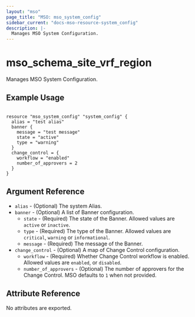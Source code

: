 ```yaml
---
layout: "mso"
page_title: "MSO: mso_system_config"
sidebar_current: "docs-mso-resource-system_config"
description: |-
  Manages MSO System Configuration.
---
```


# mso_schema_site_vrf_region #

Manages MSO System Configuration.

## Example Usage ##

```hcl

resource "mso_system_config" "system_config" {
  alias = "test alias"
  banner {
    message = "test message"
    state = "active"
    type = "warning"
  }
  change_control = {
    workflow = "enabled"
    number_of_approvers = 2
  }
}

```

## Argument Reference ##

* `alias` - (Optional) The system Alias.
* `banner` - (Optional) A list of Banner configuration. 
    * `state` - (Required) The state of the Banner. Allowed values are `active` or `inactive`.
    * `type` - (Required) The type of the Banner. Allowed values are `critical`, `warning` or `informational`.
    * `message` - (Required) The message of the Banner.
* `change_control` - (Optional) A map of Change Control configuration. 
    * `workflow` - (Required) Whether Change Control workflow is enabled. Allowed values are `enabled`, or `disabled`.
    * `number_of_approvers` - (Optional) The number of approvers for the Change Control. MSO defaults to `1` when not provided.

## Attribute Reference ##

No attributes are exported.
